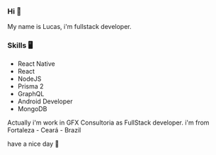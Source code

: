 ### Hi 👋

My name is Lucas, i'm fullstack developer.

### Skills 🖥

- React Native
- React
- NodeJS
- Prisma 2
- GraphQL
- Android Developer
- MongoDB

Actually i'm work in GFX Consultoria as FullStack developer.
i'm from Fortaleza - Ceará - Brazil

have a nice day 👋
